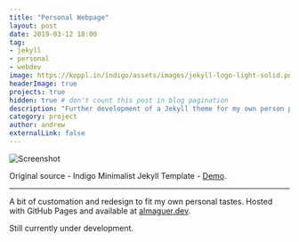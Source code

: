 ```yaml
---
title: "Personal Webpage"
layout: post
date: 2019-03-12 18:00
tag: 
- jekyll
- personal
- webdev
image: https://koppl.in/indigo/assets/images/jekyll-logo-light-solid.png
headerImage: true
projects: true
hidden: true # don't count this post in blog pagination
description: "Further development of a Jekyll theme for my own person page"
category: project
author: andrew
externalLink: false
---
```


![Screenshot](https://raw.githubusercontent.com/sergiokopplin/indigo/gh-pages/assets/screen-shot.png)

Original source - Indigo Minimalist Jekyll Template - [Demo](http://sergiokopplin.github.io/indigo/).

---

A bit of customation and redesign to fit my own personal tastes. Hosted with GitHub Pages and available at [almaguer.dev](https://almaguer.dev).

Still currently under development.